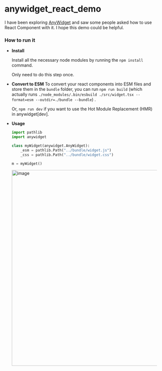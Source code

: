 # anywidget_react_demo

I have been exploring [AnyWidget](https://github.com/manzt/anywidget) and saw some people asked how to use React Component with it.
I hope this demo could be helpful.

### How to run it

- **Install**
  
  Install all the necessary node modules by running the `npm install` command.

  Only need to do this step once. 

- **Convert to ESM**
  To convert your react components into ESM files and store them in the `bundle` folder, you can run
  `npm run build` (which actually runs `./node_modules/.bin/esbuild ./src/widget.tsx --format=esm --outdir=./bundle --bundle`) .
  
  Or, `npm run dev` if you want to use the Hot Module Replacement (HMR) in anywidget[dev].

- **Usage**

  ```python
  import pathlib
  import anywidget
  
  class myWidget(anywidget.AnyWidget):
      _esm = pathlib.Path("../bundle/widget.js")
      _css = pathlib.Path("../bundle/widget.css")
  
  m = myWidget()
  ```

  <img width="645" alt="image" src="https://github.com/wangqianwen0418/anywidget_react_demo/assets/19774198/262b68ad-0683-4308-878c-b41e22635a89">
